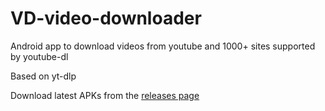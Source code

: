 # VD-video-downloader

Android app to download videos from youtube and 1000+ sites supported by youtube-dl

Based on yt-dlp

Download latest APKs from the [releases page](https://github.com/hamedali1336/VD-video-downloader/releases)
